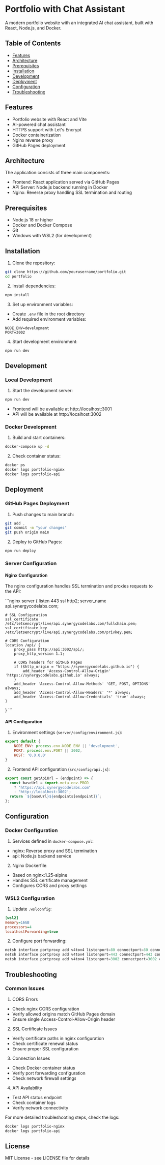 # Portfolio with Chat Assistant

A modern portfolio website with an integrated AI chat assistant, built with React, Node.js, and Docker.

## Table of Contents
- [Features](#features)
- [Architecture](#architecture)
- [Prerequisites](#prerequisites)
- [Installation](#installation)
- [Development](#development)
- [Deployment](#deployment)
- [Configuration](#configuration)
- [Troubleshooting](#troubleshooting)

## Features
- Portfolio website with React and Vite
- AI-powered chat assistant
- HTTPS support with Let's Encrypt
- Docker containerization
- Nginx reverse proxy
- GitHub Pages deployment

## Architecture
The application consists of three main components:
- Frontend: React application served via GitHub Pages
- API Server: Node.js backend running in Docker
- Nginx: Reverse proxy handling SSL termination and routing

## Prerequisites
- Node.js 18 or higher
- Docker and Docker Compose
- Git
- Windows with WSL2 (for development)

## Installation

1. Clone the repository:
```bash
git clone https://github.com/yourusername/portfolio.git
cd portfolio
```

2. Install dependencies:
```bash
npm install
```

3. Set up environment variables:
- Create `.env` file in the root directory
- Add required environment variables:
```env
NODE_ENV=development
PORT=3002
```

4. Start development environment:
```bash
npm run dev
```

## Development

### Local Development
1. Start the development server:
```bash
npm run dev
```
- Frontend will be available at http://localhost:3001
- API will be available at http://localhost:3002

### Docker Development
1. Build and start containers:
```bash
docker-compose up -d
```

2. Check container status:
```bash
docker ps
docker logs portfolio-nginx
docker logs portfolio-api
```

## Deployment

### GitHub Pages Deployment
1. Push changes to main branch:
```bash
git add .
git commit -m "your changes"
git push origin main
```

2. Deploy to GitHub Pages:
```bash
npm run deploy
```

### Server Configuration

#### Nginx Configuration
The nginx configuration handles SSL termination and proxies requests to the API:

\`\`\`nginx
server {
    listen 443 ssl http2;
    server_name api.synergycodelabs.com;

    # SSL Configuration
    ssl_certificate /etc/letsencrypt/live/api.synergycodelabs.com/fullchain.pem;
    ssl_certificate_key /etc/letsencrypt/live/api.synergycodelabs.com/privkey.pem;

    # CORS Configuration
    location /api/ {
        proxy_pass http://api:3002/api/;
        proxy_http_version 1.1;
        
        # CORS headers for GitHub Pages
        if ($http_origin = "https://synergycodelabs.github.io") {
            add_header 'Access-Control-Allow-Origin' 'https://synergycodelabs.github.io' always;
        }
        add_header 'Access-Control-Allow-Methods' 'GET, POST, OPTIONS' always;
        add_header 'Access-Control-Allow-Headers' '*' always;
        add_header 'Access-Control-Allow-Credentials' 'true' always;
    }
}
\`\`\`

#### API Configuration
1. Environment settings (`server/config/environment.js`):
```javascript
export default {
    NODE_ENV: process.env.NODE_ENV || 'development',
    PORT: process.env.PORT || 3002,
    HOST: '0.0.0.0'
}
```

2. Frontend API configuration (`src/config/api.js`):
```javascript
export const getApiUrl = (endpoint) => {
  const baseUrl = import.meta.env.PROD
    ? 'https://api.synergycodelabs.com'
    : 'http://localhost:3002';
  return `${baseUrl}${endpoints[endpoint]}`;
};
```

## Configuration

### Docker Configuration
1. Services defined in `docker-compose.yml`:
- nginx: Reverse proxy and SSL termination
- api: Node.js backend service

2. Nginx Dockerfile:
- Based on nginx:1.25-alpine
- Handles SSL certificate management
- Configures CORS and proxy settings

### WSL2 Configuration
1. Update `.wslconfig`:
```ini
[wsl2]
memory=16GB
processors=4
localhostForwarding=true
```

2. Configure port forwarding:
```powershell
netsh interface portproxy add v4tov4 listenport=80 connectport=80 connectaddress=(wsl2-ip)
netsh interface portproxy add v4tov4 listenport=443 connectport=443 connectaddress=(wsl2-ip)
netsh interface portproxy add v4tov4 listenport=3002 connectport=3002 connectaddress=(wsl2-ip)
```

## Troubleshooting

### Common Issues

1. CORS Errors
- Check nginx CORS configuration
- Verify allowed origins match GitHub Pages domain
- Ensure single Access-Control-Allow-Origin header

2. SSL Certificate Issues
- Verify certificate paths in nginx configuration
- Check certificate renewal status
- Ensure proper SSL configuration

3. Connection Issues
- Check Docker container status
- Verify port forwarding configuration
- Check network firewall settings

4. API Availability
- Test API status endpoint
- Check container logs
- Verify network connectivity

For more detailed troubleshooting steps, check the logs:
```bash
docker logs portfolio-nginx
docker logs portfolio-api
```

## License
MIT License - see LICENSE file for details